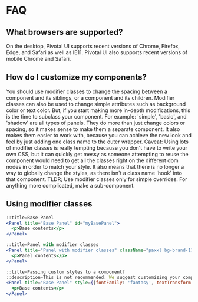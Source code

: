 # FAQ

## What browsers are supported?

On the desktop, Pivotal UI supports recent versions of Chrome, Firefox, Edge, and Safari as well as IE11. Pivotal UI also supports recent versions of mobile Chrome and Safari.

## How do I customize my components?

You should use modifier classes to change the spacing between a component and its siblings, or a component and its
 children. Modifier classes can also be used to change simple attributes such as background color or text color. But, if
 you start making more in-depth modifications, this is the time to subclass your component. For example: 'simple',
 'basic', and 'shadow' are all types of panels. They do more than just change colors or spacing, so it makes sense to
 make them a separate component. It also makes them easier to work with, because you can achieve the new look and feel
 by just adding one class name to the outer wrapper.
Caveat: Using lots of modifier classes is really tempting because you don't have to write your own CSS, but it can
 quickly get messy as someone attempting to reuse the component would need to get all the classes right on the
 different dom nodes in order to match your style. It also means that there is no longer a way to globally change the
 styles, as there isn't a class name 'hook' into that component.
TLDR; Use modifier classes only for simple overrides. For anything more complicated, make a sub-component.

## Using modifier classes

```jsx
::title=Base Panel
<Panel title="Base Panel" id="myBasePanel">
  <p>Base contents</p>
</Panel>
```

```jsx
::title=Panel with modifier classes
<Panel title="Panel with modifier classes" className="paxxl bg-brand-11" bodyClassName="type-neutral-11 bg-brand-10">
  <p>Panel contents</p>
</Panel>
```

```jsx
::title=Passing custom styles to a component?
::description=This is not recommended. We suggest customizing your component using modifier or custom classes.
<Panel title="Base Panel" style={{fontFamily: 'fantasy', textTransform: 'uppercase'}}>
  <p>Base contents</p>
</Panel>
```